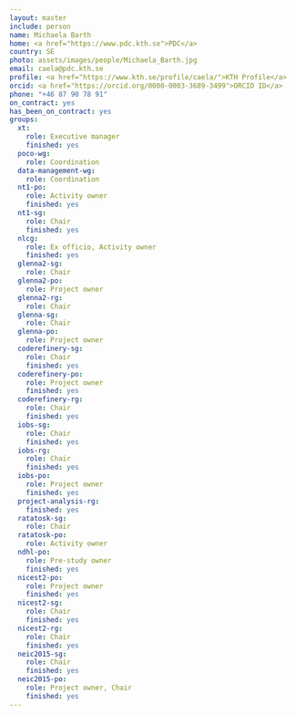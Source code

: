 ```yaml
---
layout: master
include: person
name: Michaela Barth
home: <a href="https://www.pdc.kth.se">PDC</a>
country: SE
photo: assets/images/people/Michaela_Barth.jpg
email: caela@pdc.kth.se
profile: <a href="https://www.kth.se/profile/caela/">KTH Profile</a>
orcid: <a href="https://orcid.org/0000-0003-3689-3499">ORCID ID</a>
phone: "+46 87 90 78 91"
on_contract: yes
has_been_on_contract: yes
groups:
  xt:
    role: Executive manager
    finished: yes
  poco-wg:
    role: Coordination
  data-management-wg:
    role: Coordination
  nt1-po:
    role: Activity owner
    finished: yes
  nt1-sg:
    role: Chair
    finished: yes
  nlcg:
    role: Ex officio, Activity owner
    finished: yes
  glenna2-sg:
    role: Chair
  glenna2-po:
    role: Project owner
  glenna2-rg:
    role: Chair
  glenna-sg:
    role: Chair
  glenna-po:
    role: Project owner
  coderefinery-sg:
    role: Chair
    finished: yes
  coderefinery-po:
    role: Project owner
    finished: yes
  coderefinery-rg:
    role: Chair
    finished: yes
  iobs-sg:
    role: Chair
    finished: yes
  iobs-rg:
    role: Chair
    finished: yes
  iobs-po:
    role: Project owner
    finished: yes
  project-analysis-rg:
    finished: yes
  ratatosk-sg:
    role: Chair
  ratatosk-po:
    role: Activity owner
  ndhl-po:
    role: Pre-study owner
    finished: yes
  nicest2-po:
    role: Project owner
    finished: yes
  nicest2-sg:
    role: Chair
    finished: yes
  nicest2-rg:
    role: Chair
    finished: yes
  neic2015-sg:
    role: Chair
    finished: yes
  neic2015-po:
    role: Project owner, Chair
    finished: yes
---
```

